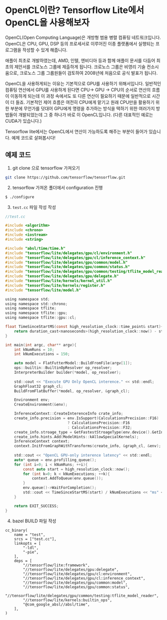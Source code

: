 # OpenCL이란? Tensorflow Lite에서 OpenCL을 사용해보자

OpenCL(Open Computing Language)은 개방형 범용 병렬 컴퓨팅 네트워크입니다. OpenCL은 CPU, GPU, DSP 등의 프로세서로 이루어진 이종 플랫폼에서 실행되는 프로그램을 작성할 수 있게 해줍니다. 

애플이 최초로 개발하였는데, AMD, 인텔, 엔비디아 등과 함께 애플이 문서를 다듬어 최초의 제안서를 크로노스 그룹에 제출하게 됩니다. 크로노스 그룹은 비영리 기술 컨소시움으로, 크로노스 그룹 그룹원들이 검토하여 2008년에 처음으로 공식 발표가 됩니다. 

OpenCL을 사용하게되는 이유는 기본적으로 GPU를 사용하기 위해서입니다. 일반적인 컴퓨팅 연산에서 GPU를 사용하게 된다면 CPU-> GPU -> CPU의 순서로 연산의 흐름이 이동하게 되는데 이 과정 속에서도 또 다른 연산이 필요하기 때문에 일반적으로 시간이 더 들죠. 기본적인 제어 흐름은 여전히 CPU에게 맡기고 원래 CPU만을 활용하기 위한 부분에 무언가를 덧대어 GPU에게 명령을 추가하는 방식을 택하기 위한 여러가지 방법들이 개발되었는데 그 중 하나가 바로 이 OpenCL입니다. (다른 대표적인 예로는 CUDA가 있습니다.)

Tensorflow lite에서는 OpenCL에서 연산이 가능하도록 해주는 부분이 들어가 있습니다. 예제 코드로 살펴봅시다!

## 예제 코드

1. git clone 으로 tensorflow 가져오기

```bash
git clone https://github.com/tensorflow/tensorflow.git
```

2. tensorflow 가져온 폴더에서 configuration 진행

```bash
$ ./configure
```

3. `test.cc` 파일 작성 작성

```c
//test.cc

#include <algorithm>
#include <chrono>
#include <iostream>
#include <string>

#include "absl/time/time.h"
#include "tensorflow/lite/delegates/gpu/cl/environment.h"
#include "tensorflow/lite/delegates/gpu/cl/inference_context.h"
#include "tensorflow/lite/delegates/gpu/common/model.h"
#include "tensorflow/lite/delegates/gpu/common/status.h"
#include "tensorflow/lite/delegates/gpu/common/testing/tflite_model_reader.h"
#include "tensorflow/lite/delegates/gpu/delegate.h"
#include "tensorflow/lite/kernels/kernel_util.h"
#include "tensorflow/lite/kernels/register.h"
#include "tensorflow/lite/model.h"

using namespace std;
using namespace std::chrono;
using namespace tflite;
using namespace tflite::gpu;
using namespace tflite::gpu::cl;

float TimeSinceStartMS(const high_resolution_clock::time_point& start){
    return duration_cast<nanoseconds>(high_resolution_clock::now() - start).count() * 1e-6;
}

int main(int argc, char** argv){
    int kNumRuns = 10;
    int kNumExecutions = 150;

    auto model = FlatFutterModel::BuildFromFile(argv[1]);
    ops::builtin::BuiltinOpResolver op_resolver;
    InterpreterBuilder builder(*model, op_resolver);
    
    std::cout << "Execute GPU Only OpenCL interence." << std::endl;
    GraphFloat32 graph_cl;
    BuildFromFlatBuffer(*model, op_resolver, &graph_cl);

    Environment env;
    CreateEnvironment(&env);

    InferenceContext::CreateInterenceInfo crate_info;
    create_info.precision = env.IsSupport(CalculationsPrecision::F16)
                            ? CalculationsPrecision::F16
                            : CalculationsPrecision::F32;
    create_info.stroage_type = GetFastestStroageType(env.device().GetInfo());
    create_info.hints.Add(ModelHints::kAllowSpecialKernels);
    InferenceContext context;
    context.InitFromGraphWithTransforms(create_info, &graph_cl, &env);
    
    std::cout << "OpenCL GPU-only interence latency" << std::endl;
    auto* queue = env.profilling_queue();
    for (int i=0; i < kNumRuns; ++i){
        const auto start = high_resolution_clock::now();
        for (int k=0; k < kNumExecutions; ++k){
            context.AddToQueue(env.queue());
        }
        env.queue()->WaitForCompletion();
        std::cout << TimeSinceStartMS(start) / kNumExecutions << "ms" << std::endl;
    }

    return EXIT_SUCCESS;
}
```

4. bazel BUILD 파일 작성

```
cc_binary(
    name = "test",
    srcs = ["test.cc"],
    linkopts = [
        "-ldl",
        "-pie",
    ],
    deps = [
        "//tensorflow/lite:framework",
        "//tensorflow/lite/delegates/gpu:delegate",
        "//tensorflow/lite/delegates/gpu/cl:environment",
        "//tensorflow/lite/delegates/gpu/cl:inference_context",
        "//tensorflow/lite/delegates/gpu/common:model",
        "//tensorflow/lite/delegates/gpu/common:status",
        "//tensorflow/lite/delegates/gpu/common/testing:tflite_model_reader",
        "//tensorflow/lite/kernels:builtin_ops",
        "@com_google_absl//absl/time",
    ],
)

```

